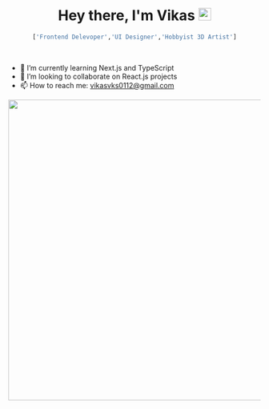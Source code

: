 <link rel="stylesheet" href="styles.css">

<h1 align="center">Hey there, I'm Vikas <img src="https://media.giphy.com/media/hvRJCLFzcasrR4ia7z/giphy.gif" width="25px"></h1>

<div align="center">

```python
['Frontend Delevoper','UI Designer','Hobbyist 3D Artist']
```

</div>

<br />

- 🔭 I’m currently learning Next.js and TypeScript
- 👯 I’m looking to collaborate on React.js projects
- 📫 How to reach me: vikasvks0112@gmail.com

<p align="center">
<img width="600" src="https://media.giphy.com/media/LmNwrBhejkK9EFP504/giphy.gif">
</p>
